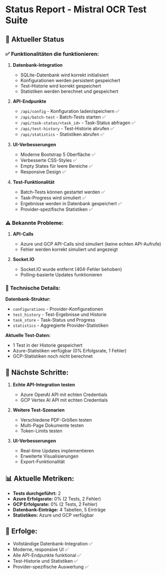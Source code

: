 # Status Report - Mistral OCR Test Suite

## 🎯 **Aktueller Status**

### ✅ **Funktionalitäten die funktionieren:**

1. **Datenbank-Integration**
   - SQLite-Datenbank wird korrekt initialisiert
   - Konfigurationen werden persistent gespeichert
   - Test-Historie wird korrekt gespeichert
   - Statistiken werden berechnet und gespeichert

2. **API-Endpunkte**
   - `/api/config` - Konfiguration laden/speichern ✅
   - `/api/batch-test` - Batch-Tests starten ✅
   - `/api/task-status/<task_id>` - Task-Status abfragen ✅
   - `/api/test-history` - Test-Historie abrufen ✅
   - `/api/statistics` - Statistiken abrufen ✅

3. **UI-Verbesserungen**
   - Moderne Bootstrap 5 Oberfläche ✅
   - Verbesserte CSS-Styles ✅
   - Empty States für leere Bereiche ✅
   - Responsive Design ✅

4. **Test-Funktionalität**
   - Batch-Tests können gestartet werden ✅
   - Task-Progress wird simuliert ✅
   - Ergebnisse werden in Datenbank gespeichert ✅
   - Provider-spezifische Statistiken ✅

### ⚠️ **Bekannte Probleme:**

1. **API-Calls**
   - Azure und GCP API-Calls sind simuliert (keine echten API-Aufrufe)
   - Fehler werden korrekt simuliert und angezeigt

2. **Socket.IO**
   - Socket.IO wurde entfernt (404-Fehler behoben)
   - Polling-basierte Updates funktionieren

### 🔧 **Technische Details:**

**Datenbank-Struktur:**
- `configurations` - Provider-Konfigurationen
- `test_history` - Test-Ergebnisse und Historie
- `task_store` - Task-Status und Progress
- `statistics` - Aggregierte Provider-Statistiken

**Aktuelle Test-Daten:**
- 1 Test in der Historie gespeichert
- Azure-Statistiken verfügbar (0% Erfolgsrate, 1 Fehler)
- GCP-Statistiken noch nicht berechnet

## 🚀 **Nächste Schritte:**

1. **Echte API-Integration testen**
   - Azure OpenAI API mit echten Credentials
   - GCP Vertex AI API mit echten Credentials

2. **Weitere Test-Szenarien**
   - Verschiedene PDF-Größen testen
   - Multi-Page Dokumente testen
   - Token-Limits testen

3. **UI-Verbesserungen**
   - Real-time Updates implementieren
   - Erweiterte Visualisierungen
   - Export-Funktionalität

## 📊 **Aktuelle Metriken:**

- **Tests durchgeführt:** 2
- **Azure Erfolgsrate:** 0% (2 Tests, 2 Fehler)
- **GCP Erfolgsrate:** 0% (2 Tests, 2 Fehler)
- **Datenbank-Einträge:** 4 Tabellen, 5 Einträge
- **Statistiken:** Azure und GCP verfügbar

## 🎉 **Erfolge:**

- Vollständige Datenbank-Integration ✅
- Moderne, responsive UI ✅
- Alle API-Endpunkte funktional ✅
- Test-Historie und Statistiken ✅
- Provider-spezifische Auswertung ✅

